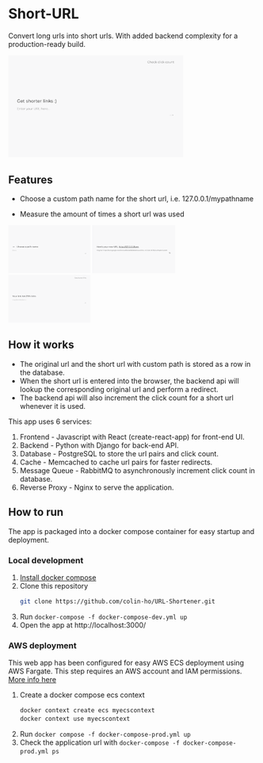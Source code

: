 # Short-URL
Convert long urls into short urls. With added backend complexity for a production-ready build.
<p>
<img src="images/landing.png" alt="landing" width="70%">
</p>


## Features

- Choose a custom path name for the short url, i.e. 127.0.0.1/mypathname

- Measure the amount of times a short url was used
<p float="left">
   <img src="images/pathselect.png" alt="landing" width="33%">
   <img src="images/result.png" alt="landing" width="33%">
   <img src="images/clicks.png" alt="landing" width="33%">
</p>


## How it works
- The original url and the short url with custom path is stored as a row in the database.
- When the short url is entered into the browser, the backend api will lookup the corresponding original url and perform a redirect.
- The backend api will also increment the click count for a short url whenever it is used.

This app uses 6 services:

1. Frontend - Javascript with React (create-react-app) for front-end UI.
2. Backend - Python with Django for back-end API.
3. Database - PostgreSQL to store the url pairs and click count.
4. Cache - Memcached to cache url pairs for faster redirects.
5. Message Queue - RabbitMQ to asynchronously increment click count in database.
6. Reverse Proxy - Nginx to serve the application.

## How to run
The app is packaged into a docker compose container for easy startup and deployment.

### Local development
1. [Install docker compose](https://docs.docker.com/compose/install/)
2. Clone this repository
   ```bash
   git clone https://github.com/colin-ho/URL-Shortener.git
   ```
3. Run `docker-compose -f docker-compose-dev.yml up`
4. Open the app at http://localhost:3000/

### AWS deployment
This web app has been configured for easy AWS ECS deployment using AWS Fargate. This step requires an AWS account and IAM permissions. [More info here](https://docs.docker.com/cloud/ecs-integration/)
1. Create a docker compose ecs context
   ```bash
   docker context create ecs myecscontext
   docker context use myecscontext
   ```
2. Run `docker compose -f docker-compose-prod.yml up`
3. Check the application url with `docker-compose -f docker-compose-prod.yml ps`
